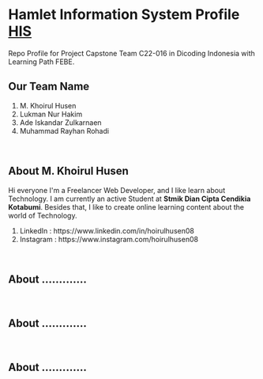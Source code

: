 # Hamlet Information System Profile [HIS](https://github.com/C22-016/hamlet-information-system-profile)
Repo Profile for Project Capstone Team C22-016 in Dicoding Indonesia with Learning Path FEBE.

## Our Team Name
<ol>
  <li>M. Khoirul Husen</li>
  <li>Lukman Nur Hakim</li>
  <li>Ade Iskandar Zulkarnaen</li>
  <li>Muhammad Rayhan Rohadi</li>
</ol>

<br>

## About M. Khoirul Husen
<p>Hi everyone I'm a Freelancer Web Developer, and I like learn about Technology. I am currently an active Student at <strong>Stmik Dian Cipta Cendikia Kotabumi</strong>. Besides that, I like to create online learning content about the world of Technology.</p>
<ol>
  <li>LinkedIn : https://www.linkedin.com/in/hoirulhusen08</li>
  <li>Instagram : https://www.instagram.com/hoirulhusen08</li>
</ol>
<br>

## About .............
<br>


## About .............
<br>


## About .............
<br>
